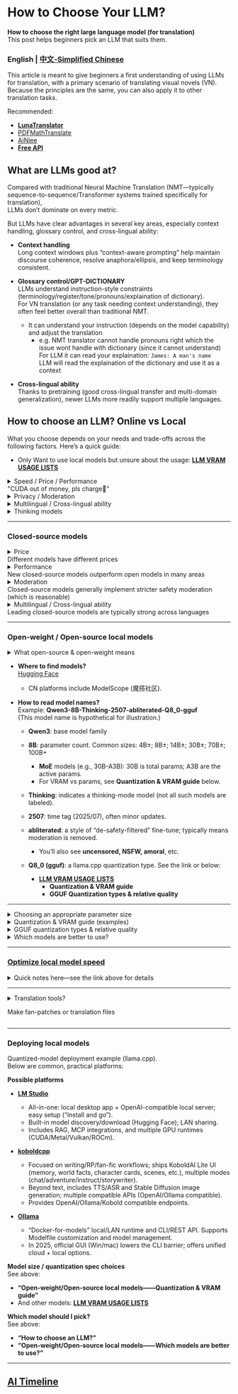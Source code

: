 # How to Choose Your LLM?
**How to choose the right large language model (for translation)**  </br>
This post helps beginners pick an LLM that suits them.

### English | [中文-Simplified Chinese](README.md)
This article is meant to give beginners a first understanding of using LLMs for translation, with a primary scenario of translating visual novels (VN). Because the principles are the same, you can also apply it to other translation tasks.

Recommended:
- [**LunaTranslator**](https://github.com/HIllya51/LunaTranslator)
- [PDFMathTranslate](https://github.com/PDFMathTranslate/PDFMathTranslate-next)
- [AiNiee](https://github.com/NEKOparapa/AiNiee)
- [**Free API**](Freellmapi.md)


## What are LLMs good at?
Compared with traditional Neural Machine Translation (NMT—typically sequence-to-sequence/Transformer systems trained specifically for translation),    
LLMs don’t dominate on every metric. </br>

But LLMs have clear advantages in several key areas, especially context handling, glossary control, and cross-lingual ability:

- **Context handling**</br>
  Long context windows plus “context-aware prompting” help maintain discourse coherence, resolve anaphora/ellipsis, and keep terminology consistent.

- **Glossary control/GPT-DICTIONARY**</br>
  LLMs understand instruction-style constraints (terminology/register/tone/pronouns/explaination of dictionary).   
  For VN translation (or any task needing context understanding), they often feel better overall than traditional NMT.
  - It can understand your instruction (depends on the model capability) and adjust the translation
    - e.g. NMT translator cannot handle pronouns right which the issue wont handle with dictionary (since it cannot understand)    
      For LLM it can read your explaination: `James: A man's name`    
      LLM will read the explaination of the dictionary and use it as a context

- **Cross-lingual ability**</br>
  Thanks to pretraining (good cross-lingual transfer and multi-domain generalization), newer LLMs more readily support multiple languages.


## How to choose an LLM? Online vs Local
What you choose depends on your needs and trade-offs across the following factors. Here’s a quick guide:</br>

- Only Want to use local models but unsure about the usage: [**LLM VRAM USAGE LISTS**](OtherModels_gguf.md) 

<details>
  <summary>Speed / Price / Performance  </br>
  "CUDA out of money, pls charge💸"</summary>   </br>
  
LLMs can be:
- **Local models**
- **Online models**
  - **Official APIs** (online)
  - **Third-party hosted APIs** (online)
  
Local (self-hosted) means you run the LLM on your own PC/server.

How big a model you can run depends on **GPU memory bandwidth / VRAM size / compute**.
  
- Whether **local** or **online API**, there are cost trade-offs. </br>
  Local needs a GPU; online APIs are pay-as-you-go. Prices depend on model size and your token usage.</br>
Bigger model / faster speed = better quality = more VRAM + more CUDA cores = higher API cost
  - Google offers a **free-tier API**. Gemini 2.0 Flash is usually stronger than ~70% of small open models, but comes with quota limits. Bigger models = tighter limits.</br>

- If you don’t have an 8GB+ GPU (6GB is often the bare minimum; Mac: 16GB unified memory), **consider** [**Free API**](Freellmapi.md)
  - There are similar third-party platforms in CN providing some free tokens.
  - The author hasn’t used AMD AI Max+ 395 series, compatibility/perf unknown.
    - Design is similar to Mac unified memory but with lower bandwidth (vs M3) and insufficient compute to fully exploit 128GB.

- With a 6GB+ VRAM GPU you can try local deployment.
    - See **Open-weight/Open-source locally — Quantization & VRAM guide** below.
      - For **Less or more VRAM**, also see [**LLM VRAM USAGE LISTS**](OtherModels_gguf.md) 
        - Usually, <4B models struggle to keep translation quality; 8B is a good “sweet spot.”

 </details>

 <details>
  <summary>Privacy / Moderation</summary>  

  -  **Local models**: generally no privacy leakage (runs on your machine). Only moderation remains (you can choose fine-tuned models to avoid it).
  -  **Google AI Studio / free-tier [API](Freellmapi.md)**: privacy isn’t a concern because there’s no private data to protect here (joke). Google states free-tier data may be used for training; there’s no opt-out.
  -  **Paid APIs**: true E2EE is not feasible yet. TEE/Confidential Computing (CC-ON) depends on the cloud provider.
      - Most providers offer transport + at-rest encryption; plaintext is visible server-side. They promise to protect and regularly delete your data, and provide opt-out from training.
      - Moderation exists. Newer models are typically stricter (more advanced safety). Official APIs are usually stricter than third-party hosts.
  - **Third-party hosted open-source models**: you can choose fine-tuned variants that reduce/disable moderation (platform-level moderation unknown).
</details>

 <details>
  <summary>Multilingual / Cross-lingual ability</summary>  
   
  - Multilingual strength depends on the base model’s corpus, size, and training techniques.
    - Domain-/language-tuned models reinforce certain areas vs their base model.</br>
      - Example: [SakuraLLM](https://github.com/SakuraLLM/SakuraLLM) continues pretraining and fine-tuning on general Japanese and light-novel/Galgame bilingual (ZH-JA) data; it improves those domains sharply but degrades in other domains/languages, losing many of the base model (Qwen2.5) capabilities. Best used for translation tasks.
</details>

<details> 
  <summary>Thinking models</summary>  
  
  - “Thinking” mode strengthens contextual understanding and instruction following.</br>
    In theory it yields better whole-document translation when context linkage matters (vs non-thinking mode).
    - Quality still depends on the training corpus.
  - But it’s slower, and chain-of-thought consumes lots of tokens—usually not ideal for real-time translation.
  
</details>

---------

### Closed-source models

<details> 
  <summary>Price</br>
Different models have different prices</summary>  

Using a $10 usage budget on Gemini official API as a quick estimate:

| Feature       | 2.5 Pro | 2.5 Flash | 2.5 Flash-Lite |
| :----------- | :-----: | :-------: | :------------: |
| Input limit (or) | ~8M | ~33.3M | ~100M |
| Output limit | ~1M | ~4M | ~25M |
| Cost = input tokens * unit price + output tokens * unit price |

1. Thinking tokens not included here  
2. 100 tokens ≈ 75 English words  
3. Or assume a small chat-style call ≈ 1,000 input + 500 output tokens per call.</br>
2.5 Pro: ≈ 1,600 calls</br>
2.5 Flash: ≈ 6,450 calls</br>
2.5 Flash-Lite or 2.0 Flash: ≈ 33,000 calls</br>

> Google provides a free-tier API.  
> But it’s limited by:
> - Requests per minute (RPM)
> - Tokens per minute (TPM)
> - Requests per day (RPD)  
> Daily quota resets at midnight Pacific Time.

| Model                  | Official API free-tier (baseline)         | Common/observed limits in AI Studio |
|------------------------|-------------------------------------------|-------------------------------------|
| Gemini 2.5 Pro         | 5 RPM / 250k TPM / 100 RPD                | Not consistently shown              |
| Gemini 2.5 Flash       | 10 RPM / 250k TPM / 250 RPD               | Often 10 RPM / 500 RPD; some use-cases dropped to 250 RPD since 2025-06 |
| Gemini 2.5 Flash-Lite  | 15 RPM / 250k TPM / 1000 RPD              | Often 15 RPM / 500 RPD              |
| Gemini 2.0 Flash       | 15 RPM / 1M TPM / 200 RPD                 | Often 15 RPM / 1500 RPD             |
| Gemini 2.0 Flash-Lite  | 30 RPM / 1M TPM / 200 RPD                 | Often 30 RPM / 1500 RPD             |

\* AI Studio vs API: AI Studio usage is “free forever,” but its UI quotas don’t always match the API docs exactly; Google adjusts them periodically (e.g., 2.5 Flash RPD observed dropping from 500 to 250).
</details>
  
<details> 
  <summary>Performance</br>  
New closed-source models outperform open models in many areas</summary>  
  
Representatives (as of 2025/08):
  - xAI (Grok-4)
  - OpenAI (GPT-5 Thinking)
  - Google (Gemini 2.5 Pro)
  - Anthropic (Claude 4/4.1)</br>
  Within a family, larger models are stronger (Gemini 2.5 Pro > Flash > Lite).

See various benchmarks on [Kaggle](https://www.kaggle.com/benchmarks).
</details>

<details> 
  <summary>Moderation</br>    
Closed-source models generally implement stricter safety moderation (which is reasonable)</summary> 

**Rough moderation strictness (weaker → stronger):**</br>
Grok-3/4 (easier to bypass) ≤ Claude 3.7 ≤ Gemini 2.0 series < Gemini 2.5 series < OpenAI third-party APIs <<< OpenAI (newer the model, harder the bypass)
1. Gemini 2.5 free tier appears stricter.
2. Web/client Chat versions are stricter than APIs.
3. Third-party hosting tends to be less strict than official APIs.

</details>

<details>
  <summary>Multilingual / Cross-lingual ability</br>   
Leading closed-source models are typically strong across languages</summary> 

| Model | Verifiable count | Basis (scope) | Notes |
|---|---:|---|---|
| **xAI Grok-3** | **27** | Official language list (model) | Vendor-listed supported text languages. |
| **xAI Grok-4** | — | — | **Undisclosed**. |
| **OpenAI GPT-4** | **26** | Evaluation coverage (translated MMLU) | Eval includes 26 languages; eval ≠ upper bound. |
| **OpenAI GPT-4o** | **More than GPT-4** | Official statement |   |
| **OpenAI GPT-5** | — | — | **Undisclosed**. |
| **Google Gemini 2.5 Pro** | **37** / **40+** | Dev prompt languages / Web app UI | Two counts: dev list 37; Web UI “40+”. |
| **Anthropic Claude 3.7 / 4 / 4.1** | **15** / **11** | Official eval coverage / Product/UI languages | Eval: English + 14 non-English (15 total); UI languages: 11. |

<details> 
  <summary>Grok-3</summary> 
  
> English, Spanish, French, Afrikaans, Arabic, Bengali, Welsh, German, Greek, Indonesian, Icelandic, Italian, Japanese, Korean, Latvian, Marathi, Nepali, Punjabi, Polish, Russian, Swahili, Telugu, Thai, Turkish, Ukrainian, Urdu, Chinese </br>
  
</details>

<details> 
  <summary>GPT-4</summary> 
  
> English, Italian, Afrikaans, Spanish, German, French, Indonesian, Russian, Polish, Ukrainian, Greek, Latvian, Mandarin (Chinese), Arabic, Turkish, Japanese, Swahili, Welsh, Korean, Icelandic, Bengali, Urdu, Nepali, Thai, Punjabi, Marathi, Telugu </br>
</details>

<details> 
  <summary>Gemini</summary>  
> Arabic, Bengali, Bulgarian, Chinese (Simplified/Traditional), Croatian, Czech, Danish, Dutch, English, Estonian, Persian, Finnish, French, German, Greek, Gujarati, Hebrew, Hindi, Hungarian, Indonesian, Italian, Japanese, Kannada, Korean, Latvian, Lithuanian, Malayalam, Marathi, Norwegian, Polish, Portuguese, Romanian, Russian, Serbian, Slovak, Slovenian, Spanish, Swahili, Swedish, Tamil, Telugu, Thai, Turkish, Ukrainian, Urdu, Vietnamese
</details>

<details> 
  <summary>Claude</summary> 
  
> English (baseline), Spanish, Portuguese (Brazil), Italian, French, Indonesian, German, Arabic, Chinese (Simplified), Korean, Japanese, Hindi, Bengali, Swahili, Yoruba
</details>

</details>

-------
### Open-weight / Open-source local models

<details> 
  <summary>What open-source & open-weight means</summary> 

  - Today, “open-source models” usually means **open-weight**.  </br>
  - **Open-weight**: the model weights are released; anyone can use/modify/fine-tune/commercialize them under a license (e.g., MIT). </br>
  - **Truly open-source**: training/inference code & pipeline, model architecture, weights, and data sources are published, sufficient for full reproduction.
</details>

- **Where to find models?** </br>
[Hugging Face](https://huggingface.co/)  
  - CN platforms include ModelScope (魔搭社区).

- **How to read model names?** </br>
Example: **Qwen3-8B-Thinking-2507-abliterated-Q8_0-gguf** </br>
(This model name is hypothetical for illustration.)</br>

  - **Qwen3**: base model family
    
  - **8B**: parameter count. Common sizes: 4B±; 8B±; 14B±; 30B±; 70B±; 100B+
    - **MoE** models (e.g., 30B-A3B): 30B is total params; A3B are the active params.
    - For VRAM vs params, see **Quantization & VRAM guide** below.
      
  - **Thinking**: indicates a thinking-mode model (not all such models are labeled).
  
  - **2507**: time tag (2025/07), often minor updates.
  
  - **abliterated**: a style of “de-safety-filtered” fine-tune; typically means moderation is removed.
    - You’ll also see **uncensored, NSFW, amoral**, etc.
   
  - **Q8_0 (gguf)**: a llama.cpp quantization type. See the link or below:
    - [**LLM VRAM USAGE LISTS**](OtherModels_gguf.md) 
      - **Quantization & VRAM guide**
      - **GGUF Quantization types & relative quality**

--------

<details> 
  <summary>Choosing an appropriate parameter size</summary> 
  
  - Typically, GPU VRAM > model file size + context usage.
  - Bigger model × more data × more compute → better results (scaling law).
    - For example: Qwen3-4B < Qwen3-8B < Qwen3-14B < Qwen3-32B
  - Common open-model size tiers: 4B±; 8B±; 14B±; 32B±; 70B±; 100B+
    - <4B models often yield poor translation quality—test on Hugging Face if curious.
    - For MoE, consider the **total** parameter count.
> Note: A conservative VRAM estimate is “model file size + ~1GB headroom.” Longer context or placing KV cache on-GPU requires more VRAM.</br>
>
> If you exceed VRAM (spilling into system RAM), speed drops sharply (except on unified-memory systems).</br>
>
> In theory, larger models translate better; family-to-family comparisons are tricky.

</details>

<details> 
  <summary>Quantization & VRAM guide (examples)</summary> 
  
Using Qwen3 GGUF sizes with llama.cpp as examples.</br>
Here we only discuss GGUF models supported by llama.cpp (deployable via Ollama / LM Studio etc.). (MLX is similar.)</br>

#### Qwen3-8B (GGUF)

| Quantization | Model file size | Recommended VRAM (weights + headroom) |
|---|---:|---:|
| Q4_K_M | 5.03 GB | ≥ 6 GB |
| Q5_0 | 5.72 GB | ≥ 7/8 GB |
| Q5_K_M | 5.85 GB | ≥ 7/8 GB |
| Q6_K | 6.73 GB | ≥ 8 GB |
| Q8_0 | 8.71 GB | ≥ 10 GB |

#### Qwen3-14B (GGUF)

| Quantization | Model file size | Recommended VRAM (weights + headroom) |
|---|---:|---:|
| Q4_K_M | 9.00 GB | ≥ 11/12 GB |
| Q5_0 | 10.3 GB | ≥ 12 GB |
| Q5_K_M | 10.5 GB | ≥ 12 GB |
| Q6_K | 12.1 GB | ≥ 14/16 GB |
| Q8_0 | 15.7 GB | ≥ 18/20 GB |

See more examples for other sizes | [**LLM VRAM USAGE LISTS**](OtherModels_gguf.md)    
\* *On Apple Mac (M1+), unified memory = RAM + VRAM. After subtracting 6–8GB for system/apps, the remainder approximates usable VRAM (many optimizations may need more memory).*</br>
\* *For MoE (e.g., Qwen3-30B-A3B): total params = 30B, all must load; A3B are just the active params.*</br>
</details>

<details> 
  <summary>GGUF quantization types & relative quality</summary> 

> Note: “Quality” here is an **experience-based** tiering of overall closeness to FP16 + common community metrics (e.g., perplexity/objective evals). The same quant level can vary by model/task. `_K` denotes newer K-quant; `_S/_M` are mixed strategies—`_M` is usually higher quality than `_S`.

| Quantization | Theoretical bpw* | Relative quality (vs FP16) | Typical use / advice | Notes |
|---|---:|---|---|---|
| **Q8_0** | ≈ 8.0 | Highest (near FP16) | When VRAM is plenty and you want FP16-like fidelity or rigorous evals | “Legacy” method but the highest-quality quant; negligible drop vs FP16 |
| **Q6_K** | 6.5625 | Very high (near Q8_0) | Aim for high quality while saving VRAM | K-Quant; better quality/size than same-bit legacy |
| **Q5_K_M** | 5.5 | High | A great 5-bit default; deployment “sweet spot” | `_M` prioritizes quality over `_S` |
| **Q5_0** | ≈ 5.0 | Medium–High | Consider only for old workflows | Legacy; usually worse than Q5_K_* |
| **Q4_K_M** | 4.5 | Medium (best among many 4-bit options) | Tight VRAM yet usable quality; common balance | Often the 4-bit go-to |
| **Q4_K_S** | ≈ 4.5 | Medium–Low (lower than `_M`) | When you need speed/smaller size in 4-bit | More aggressive mix, slight quality drop |
| **Q4_0** | ≈ 4.0 | Medium–Low | Compatibility/contrast only | Legacy; generally not recommended* |
| **Q3_K_M** | 3.4375 | Low | Extreme memory/edge devices | Noticeable degradation; not recommended |

Further reading: https://gist.github.com/Artefact2/b5f810600771265fc1e39442288e8ec9

\* *bpw (bits per weight) are approximate/official numbers; some legacy formats (Q4_0/Q5_0) have extra overhead not precisely specified—shown as “≈”.*</br>
\* *Special case: Gemma 3 12B Instruct QAT is q4_0, but quantization-aware training (QAT) makes its quality/speed far above typical q4.*</br> 
</details>

</details>

<details> 
  <summary>Which models are better to use?</summary> 

  - **In most cases, newer is better**: newer training techniques/more data → generally stronger multilingual ability.</br>
  - **Bigger is better (within your VRAM)**:
    - Different sizes at different quant levels?  
      For translation, **Q5_K_M** and above show little loss. So, Qwen3-8B-Q8_0/FP16 < Qwen3-14B-Q5_K_M (for translation quality).
      - QAT (Quantization-Aware Training), e.g., Gemma 3 12B Instruct QAT q4, can outperform traditional q4 on both quality and speed.
    - For translation & instruction following you usually **don’t need Q8**; **Q6_K** and above are typically indistinguishable in quality.
  
  - **Language fine-tunes**: English is usually best supported (most data). Other languages depend on data quantity/quality and training methods.</br>
    Community fine-tunes (suffix like -JP) use Japanese data to significantly strengthen EN↔JA, but targeted fine-tunes often weaken other languages.
    > Due to uneven multilingual corpora, tokenizer effects, and limited capacity, the fewer the multilingual data and the smaller the model, the more pronounced this trade-off.
    
  - **Unmoderated**: If your content trips safety filters, choose an unmoderated model, e.g.:
    - Qwen3-8B-abliterated
    - gemma-3-27b-it-abliterated
    - Llama-3-70b-Uncensored
    - Dhanishtha-nsfw
    - amoral-gemma3-12B </br>   
    (Suffixes like abliterated / uncensored / NSFW / amoral indicate de-moderation; others include “evil”, etc.)  
    Depending on technique, these may sacrifice some quality.

</details>

-----------
    
### [Optimize local model speed](Model_Speed.md) </br>
<details> 
  <summary>Quick notes here—see the link above for details</summary>   </br>
    
Using LM STUDIO as an example:
<p align="center">
  <img src="./LM%20STUDIO.png" width="800" alt="LM Studio screenshot">
</p>

1. **Context Length** </br>
Max tokens the model can “remember/process” per run (prompt + generated output). Larger windows handle longer texts but require much more RAM/VRAM and compute; exceeding the true max can cause odd outputs.
2. **GPU Offload** </br>
How many layers run on GPU (llama.cpp `n_gpu_layers` / `-ngl`; `-1` or >#layers ≈ full offload). More GPU layers boost throughput but are VRAM-limited; the rest runs on CPU.
3. **CPU Thread Pool Size** </br>
Number of CPU threads during inference (`n_threads`). More threads ≠ linear gains; near physical cores/system default is typical.
4. **Evaluation Batch Size (n_batch)** </br>
How many tokens are fed in parallel during prefill. Larger batch → higher throughput but more RAM/VRAM; semantics unaffected.
5. **RoPE Frequency Base** </br>
Controls rotary position encoding base frequency; sometimes increased for longer-context stability (model/impl dependent).
6. **RoPE Frequency Scale** </br>
Scaling factor for RoPE; used with the above for extending effective context.
7. **Offload KV Cache to GPU Memory** </br>
Put K/V cache and KQV ops on GPU to ease CPU/RAM pressure and speed up long contexts; availability varies.
8. **Keep Model in Memory** </br>
Avoid unloading weights between calls for snappier reuse; costs RAM.
9. **Try mmap()** </br>
Map weights from disk on demand; speeds loading and reduces resident memory. (llama.cpp uses mmap by default; can disable if needed.)
10. **Seed** </br>
Fix randomness for reproducibility.
11. **Flash Attention (experimental/optional)** </br>
A more efficient attention implementation that reduces memory traffic and speeds long-sequence inference; availability varies.
12. **K Cache Quantization Type (experimental)** </br>
Quantize the K cache to cut memory/VRAM with minimal loss; stability varies by backend/hardware.
13. **V Cache Quantization Type (experimental)** </br>
Same idea for the V cache; often paired with K quantization for long contexts on small GPUs.
14. **Speculative Decoding** | [**LM STUDIO intro**](https://lmstudio.ai/blog/lmstudio-v0.3.10) </br>
Use a small, fast “draft” model to propose tokens that the large “main” model quickly verifies; improves speed without changing the final distribution.
> In most cases, keeping RoPE/KV defaults is fine; some models are sensitive.

</details>   

---------

<details> 
  <summary>Translation tools?</br>
  
Make fan-patches or translation files</summary> 

  - [**LunaTranslator**](https://github.com/HIllya51/LunaTranslator) — an all-in-one translator for visual novels/galgames. Supports text hooking (HOOK/OCR/clipboard/ASR/file translation), multiple online/local engines, pre-translation & caching, Python extensions; plus TTS, Japanese tokenization & furigana, dictionaries (MDICT/online), Anki flashcards, Yomitan plugins, etc.

  - [AiNiee](https://github.com/NEKOparapa/AiNiee) — one-click AI long-text translator. Fits common game text workflows (MTool, Ren’Py, Translator++), and many formats (i18next, EPUB/TXT, SRT/VTT/LRC, Word/PDF/Markdown). Auto file & language detection, context consistency & glossary, AI polishing/layout/term extraction; configurable for online and local models.

  - [LinguaGacha](https://github.com/neavo/LinguaGacha) — “nearly zero-config” multi-language text translator. Supports subtitles/ebooks/game texts, compatible with many online/local models (Claude/ChatGPT/etc.), emphasizes speed and preservation of format/code style. Many WOLF/Ren’Py/RPGMaker/Kirikiri games can be “translate-and-play,” with CLI and guides.

  - [BallonsTranslator](https://github.com/dmMaze/BallonsTranslator) — DL-assisted translation & typesetting for comics/webtoons. One-click MT, WYSIWYG text editing (find/replace, batch styles), image editing & inpainting (masks/heal), OCR detection; Windows packaged build or Python source; compatible with many MT/LLM and offline models.

</details>    

-----------
### Deploying local models
Quantized-model deployment example (llama.cpp). </br>
Below are common, practical platforms:

**Possible platforms** 
- [**LM Studio**](https://lmstudio.ai/)  </br>
  - All-in-one: local desktop app + OpenAI-compatible local server; easy setup (“install and go”). </br>
  - Built-in model discovery/download (Hugging Face); LAN sharing.</br>
  - Includes RAG, MCP integrations, and multiple GPU runtimes (CUDA/Metal/Vulkan/ROCm). </br>

- [**koboldcpp**](https://github.com/LostRuins/koboldcpp)  </br>
  - Focused on writing/RP/fan-fic workflows; ships KoboldAI Lite UI (memory, world facts, character cards, scenes, etc.), multiple modes (chat/adventure/instruct/storywriter).</br>
  - Beyond text, includes TTS/ASR and Stable Diffusion image generation; multiple compatible APIs (OpenAI/Ollama compatible).</br>
  - Provides OpenAI/Ollama/Kobold compatible endpoints.</br>

- [**Ollama**](https://ollama.com/) </br>
  - “Docker-for-models” local/LAN runtime and CLI/REST API. Supports Modelfile customization and model management.</br>
  - In 2025, official GUI (Win/mac) lowers the CLI barrier; offers unified cloud + local options.

**Model size / quantization spec choices**  </br>
See above: 
- **“Open-weight/Open-source local models——Quantization & VRAM guide”**
- And other models: [**LLM VRAM USAGE LISTS**](OtherModels_gguf.md) 

**Which model should I pick?** </br>
See above: 
 - **“How to choose an LLM?”**
 - **“Open-weight/Open-source local models——Which models are better to use?”** </br>

--------
## [AI Timeline](https://github.com/CYBIRD-D/How-to-Choose-your-LLM-Model-for-translation/blob/main/TIMELINE%201.jpg)
